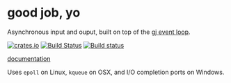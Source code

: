 # good job, yo
Asynchronous input and ouput, built on top
of the [gj event loop](https://github.com/dwrensha/gj).

[![crates.io](http://meritbadge.herokuapp.com/gjio)](https://crates.io/crates/gjio)
[![Build Status](https://travis-ci.org/dwrensha/gjio.svg?branch=master)](https://travis-ci.org/dwrensha/gjio)
[![Build status](https://ci.appveyor.com/api/projects/status/5xqrvg1dp6cmdbes?svg=true)](https://ci.appveyor.com/project/dwrensha/gjio/branch/master)

[documentation](https://docs.capnproto-rust.org/gjio/index.html)

Uses `epoll` on Linux, `kqueue` on OSX, and I/O completion ports on Windows.


